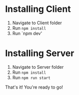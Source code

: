 # Installing Client

1. Navigate to Client folder
2. Run `npm install`
3. Run `npm dev'

# Installing Server

1. Navigate to Server folder
2. Run `npm install`
3. Run `npm run start`

That's it! You're ready to go!
